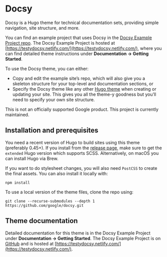 # Docsy

Docsy is a Hugo theme for technical documentation sets, providing simple navigation, site structure, and more.

You can find an example project that uses Docsy in the [Docsy Example Project repo](https://github.com/google/docsy-example). The Docsy Example Project is hosted at [https://testydocsy.netlify.com/](https://testydocsy.netlify.com/), where you can find detailed theme instructions under **Documentation -> Getting Started**.

To use the Docsy theme, you can either:

* Copy and edit the example site’s repo, which will also give you a skeleton structure for your top-level and documentation sections, or
* Specify the Docsy theme like any other [Hugo theme](https://gohugo.io/themes/installing-and-using-themes/)
 when creating or updating your site. This gives you all the theme-y goodness but you’ll need to specify your own site structure.

This is not an officially supported Google product. This project is currently maintained.

## Installation and prerequisites

You need a recent version of Hugo to build sites using this theme (preferably 0.45+). If you install from the [release page](https://github.com/gohugoio/hugo/releases), make sure to get the `extended` Hugo version which supports SCSS. Alternatively, on macOS you can install Hugo via Brew.

If you want to do stylesheet changes, you will also need `PostCSS` to create the final assets. You can also install it locally with:

```
npm install
````

To use a local version of the theme files, clone the repo using:

```
git clone --recurse-submodules --depth 1 https://github.com/google/docsy.git
```

## Theme documentation

Detailed documentation for this theme is in the Docsy Example Project under **Documentation -> Getting Started**.
The Docsy Example Project is on [GitHub](https://github.com/google/docsy-example) and is hosted at [https://testydocsy.netlify.com/](https://testydocsy.netlify.com/).

